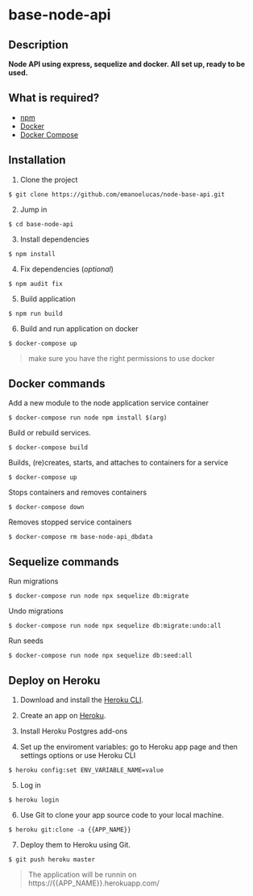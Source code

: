 # base-node-api

## Description

**Node API using express, sequelize and docker. All set up, ready to be used.**

## What is required?

 - [npm](https://docs.npmjs.com/cli/v8/commands/npm-install)
 - [Docker](https://docs.docker.com/engine/install/)
 - [Docker Compose](https://docs.docker.com/compose/install/)

## Installation

1. Clone the project

```console
$ git clone https://github.com/emanoelucas/node-base-api.git
```

2. Jump in

```console
$ cd base-node-api
```

3. Install dependencies

```console
$ npm install
```

4. Fix dependencies (*optional*)

```console
$ npm audit fix
```

5. Build application

```console
$ npm run build
```

6. Build and run application on docker

```console
$ docker-compose up
```

> make sure you have the right permissions to use docker

## Docker commands


Add a new module to the node application service container

```console
$ docker-compose run node npm install $(arg)
```

Build or rebuild services.

```console
$ docker-compose build
```

Builds, (re)creates, starts, and attaches to containers for a service

```console
$ docker-compose up
```

Stops containers and removes containers

```console
$ docker-compose down
```

Removes stopped service containers

```console
$ docker-compose rm base-node-api_dbdata
```

## Sequelize commands

Run migrations

```console
$ docker-compose run node npx sequelize db:migrate
```

Undo migrations

```console
$ docker-compose run node npx sequelize db:migrate:undo:all
```

Run seeds

```console
$ docker-compose run node npx sequelize db:seed:all
```

## Deploy on Heroku

1. Download and install the [Heroku CLI](https://devcenter.heroku.com/articles/heroku-cli).

2. Create an app on [Heroku](https://dashboard.heroku.com/apps).

3. Install Heroku Postgres add-ons

4. Set up the enviroment variables: go to Heroku app page and then settings options or use Heroku CLI

```console
$ heroku config:set ENV_VARIABLE_NAME=value
```

5. Log in

```console
$ heroku login
```

6. Use Git to clone your app source code to your local machine.

```console
$ heroku git:clone -a {{APP_NAME}}
```

7. Deploy them to Heroku using Git.

```console
$ git push heroku master
```

> The application will be runnin on https://{{APP_NAME}}.herokuapp.com/
